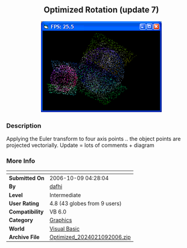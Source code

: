 ﻿<div align="center">

## Optimized Rotation \(update 7\)

<img src="PIC2006101857376042.gif">
</div>

### Description

Applying the Euler transform to four axis points .. the object points are projected vectorially. Update = lots of comments + diagram
 
### More Info
 


<span>             |<span>
---                |---
**Submitted On**   |2006-10-09 04:28:04
**By**             |[dafhi](https://github.com/Planet-Source-Code/PSCIndex/blob/master/ByAuthor/dafhi.md)
**Level**          |Intermediate
**User Rating**    |4.8 (43 globes from 9 users)
**Compatibility**  |VB 6\.0
**Category**       |[Graphics](https://github.com/Planet-Source-Code/PSCIndex/blob/master/ByCategory/graphics__1-46.md)
**World**          |[Visual Basic](https://github.com/Planet-Source-Code/PSCIndex/blob/master/ByWorld/visual-basic.md)
**Archive File**   |[Optimized\_2024021092006\.zip](https://github.com/Planet-Source-Code/dafhi-optimized-rotation-update-7__1-66453/archive/master.zip)









